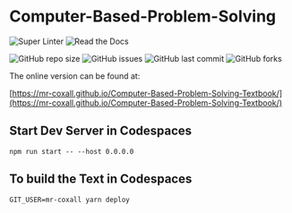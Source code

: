 # Computer-Based-Problem-Solving

![Super Linter](https://github.com/Mr-Coxall/Computer-Based-Problem-Solving-Textbook/workflows/Super%20Linter/badge.svg)
![Read the Docs](https://img.shields.io/readthedocs/computer-based-problem-solving-textbook.svg)

![GitHub repo size](https://img.shields.io/github/repo-size/mr-coxall/Computer-Based-Problem-Solving-Textbook.svg)
![GitHub issues](https://img.shields.io/github/issues/mr-coxall/Computer-Based-Problem-Solving-Textbook.svg)
![GitHub last commit](https://img.shields.io/github/last-commit/mr-coxall/Computer-Based-Problem-Solving-Textbook.svg)
![GitHub forks](https://img.shields.io/github/forks/mr-coxall/Computer-Based-Problem-Solving-Textbook.svg?style=social)

The online version can be found at:

[https://mr-coxall.github.io/Computer-Based-Problem-Solving-Textbook/](https://mr-coxall.github.io/Computer-Based-Problem-Solving-Textbook/)

## Start Dev Server in Codespaces

```npm run start -- --host 0.0.0.0```

## To build the Text in Codespaces

```GIT_USER=mr-coxall yarn deploy```
